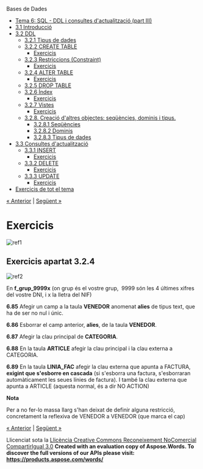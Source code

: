 Bases de Dades

- [Tema 6: SQL - DDL i consultes d'actualització (part III)](index.md)
- [3.1 Introducció](31_introducci.md)
- [3.2 DDL](32_ddl.md) 
  - [3.2.1 Tipus de dades](321_tipus_de_dades.md)
  - [3.2.2 CREATE TABLE](322_create_table.md) 
    - [Exercicis](exercicis.md)
  - [3.2.3 Restriccions (Constraint)](323_restriccions_constraint.md) 
    - [Exercicis](exercicis0.md)
  - [3.2.4 ALTER TABLE](324_alter_table.md) 
    - [Exercicis](exercicis1.md)
  - [3.2.5 DROP TABLE](325_drop_table.md)
  - [3.2.6 Índex](326_ndex.md) 
    - [Exercicis](exercicis2.md)
  - [3.2.7 Vistes](327_vistes.md) 
    - [Exercicis](exercicis3.md)
  - [3.2.8. Creació d'altres objectes: seqüències, dominis i tipus.](328_creaci_daltres_objectes_seqncies_dominis_i_tipus.md) 
    - [3.2.8.1 Seqüències](3281_seqncies.md)
    - [3.2.8.2 Dominis](3282_dominis.md)
    - [3.2.8.3 Tipus de dades](3283_tipus_de_dades.md)
- [3.3 Consultes d'actualització](33_consultes_dactualitzaci.md) 
  - [3.3.1 INSERT](331_insert.md) 
    - [Exercicis](exercicis4.md)
  - [3.3.2 DELETE](332_delete.md) 
    - [Exercicis](exercicis5.md)
  - [3.3.3 UPDATE](333_update.md) 
    - [Exercicis](exercicis6.md)
- [Exercicis de tot el tema](exercicis_de_tot_el_tema.md)

[« Anterior](324_alter_table.md) | [Següent »](325_drop_table.md)
# <a name="main"></a>**Exercicis**
![ref1]
## **Exercicis apartat 3.2.4**
![ref2]

En **f\_grup\_9999x** (on grup és el vostre grup,  9999 són les 4 últimes xifres del vostre DNI, i x la lletra del NIF)

**6.85** Afegir un camp a la taula **VENEDOR** anomenat **alies** de tipus text, que ha de ser no nul i únic.

**6.86** Esborrar el camp anterior, **alies**, de la taula **VENEDOR**.

**6.87** Afegir la clau principal de **CATEGORIA**.

**6.88** En la taula **ARTICLE** afegir la clau principal i la clau externa a CATEGORIA.

**6.89** En la taula **LINIA\_FAC** afegir la clau externa que apunta a FACTURA, **exigint que s'esborre en cascada** (si s'esborra una factura, s'esborraran automàticament les seues línies de factura). I també la clau externa que apunta a ARTICLE (aquesta normal, és a dir NO ACTION)

**Nota**

Per a no fer-lo massa llarg s'han deixat de definir alguna restricció, concretament la reflexiva de VENEDOR a VENEDOR (que marca el cap)

[« Anterior](324_alter_table.md) | [Següent »](325_drop_table.md)

Llicenciat sota la [Llicència Creative Commons Reconeixement NoComercial CompartirIgual 3.0](http://creativecommons.org/licenses/by-nc-sa/3.0/)
**Created with an evaluation copy of Aspose.Words. To discover the full versions of our APIs please visit: https://products.aspose.com/words/**

[ref1]: exercicis1.002.png
[ref2]: exercicis1.003.png
